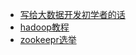- [写给大数据开发初学者的话](http://lxw1234.com/archives/2016/11/779.htm)
- [hadoop教程](https://www.w3cschool.cn/hadoop/)
- [zookeepr选举](http://www.cnblogs.com/leesf456/p/6107600.html)
